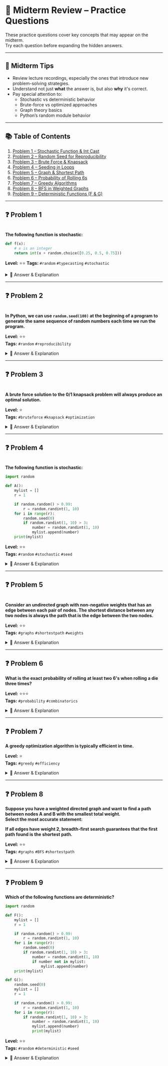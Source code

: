 
# 🧠 Midterm Review – Practice Questions

These practice questions cover key concepts that may appear on the midterm.  
Try each question before expanding the hidden answers.

---

## 📌 Midterm Tips

- Review lecture recordings, especially the ones that introduce new problem-solving strategies.
- Understand not just **what** the answer is, but also **why** it's correct.
- Pay special attention to:
  - Stochastic vs deterministic behavior
  - Brute-force vs optimized approaches
  - Graph theory basics
  - Python’s random module behavior

---

## 📚 Table of Contents

1. [Problem 1 – Stochastic Function & Int Cast](#problem-1--stochastic-function--int-cast)
2. [Problem 2 – Random Seed for Reproducibility](#problem-2--random-seed-for-reproducibility)
3. [Problem 3 – Brute Force & Knapsack](#problem-3--brute-force--knapsack)
4. [Problem 4 – Seeding in Loops](#problem-4--seeding-in-loops)
5. [Problem 5 – Graph & Shortest Path](#problem-5--graph--shortest-path)
6. [Problem 6 – Probability of Rolling 6s](#problem-6--probability-of-rolling-6s)
7. [Problem 7 – Greedy Algorithms](#problem-7--greedy-algorithms)
8. [Problem 8 – BFS in Weighted Graphs](#problem-8--bfs-in-weighted-graphs)
9. [Problem 9 – Deterministic Functions (F & G)](#problem-9--deterministic-functions-f--g)


---

## ❓ Problem 1  
<a name="problem-1-1"></a>  
**The following function is stochastic:**  
```python
def f(x):
    # x is an integer
    return int(x + random.choice([0.25, 0.5, 0.75]))
```

**Level:** ⭐⭐ 
**Tags:** `#random` `#typecasting` `#stochastic`

<details>
<summary>🔎 Answer & Explanation</summary>

**❌ Answer: False**  
**Explanation:**  
Although `random.choice()` is random, each option rounds down to 0 when cast to `int`, so the output is always just `x`. This makes it **deterministic**, not stochastic.

</details>

---

## ❓ Problem 2  
<a name="problem-1-2"></a>  
**In Python, we can use `random.seed(100)` at the beginning of a program to generate the same sequence of random numbers each time we run the program.**

**Level:** ⭐⭐  
**Tags:** `#random` `#reproducibility`

<details>
<summary>🔎 Answer & Explanation</summary>

**✅ Answer: True**  
**Explanation:**  
Seeding the random number generator ensures the same sequence of values across runs — this is crucial for testing and debugging stochastic processes.

</details>

---

## ❓ Problem 3  
<a name="problem-1-3"></a>  
**A brute force solution to the 0/1 knapsack problem will always produce an optimal solution.**

**Level:** ⭐  
**Tags:** `#bruteforce` `#knapsack` `#optimization`

<details>
<summary>🔎 Answer & Explanation</summary>

**✅ Answer: True**  
**Explanation:**  
Brute-force tries all possible combinations of items, so it’s guaranteed to find the best one — though it’s computationally inefficient.

</details>

---

## ❓ Problem 4  
<a name="problem-1-4"></a>  
**The following function is stochastic:**  
```python
import random

def A():
    mylist = []
    r = 1

    if random.random() > 0.99:
        r = random.randint(1, 10)
    for i in range(r):
        random.seed(0)
        if random.randint(1, 10) > 3:
            number = random.randint(1, 10)
            mylist.append(number)
    print(mylist)
```

**Level:** ⭐⭐  
**Tags:** `#random` `#stochastic` `#seed`

<details>
<summary>🔎 Answer & Explanation</summary>

**❌ Answer: False**  
**Explanation:** Despite using random.random() initially, the seed is reset inside the loop, making the outcome consistent every time. The condition for r rarely changes, and even if it does, it produces deterministic output due to the fixed seed.
</details>


---

## ❓ Problem 5  
<a name="problem-1-5"></a>  
**Consider an undirected graph with non-negative weights that has an edge between each pair of nodes. The shortest distance between any two nodes is always the path that is the edge between the two nodes.**

**Level:** ⭐⭐  
**Tags:** `#graphs` `#shortestpath` `#weights`

<details>
<summary>🔎 Answer & Explanation</summary>

**❌ Answer: False**  
**Explanation:**  
Even in a fully connected graph, an indirect path may be shorter if its total weight is smaller. Direct edges are not always the shortest.

</details>

---

## ❓ Problem 6  
**What is the exact probability of rolling at least two 6's when rolling a die three times?**

**Level:** ⭐⭐⭐  
**Tags:** `#probability` `#combinatorics`

<details>
<summary>🔎 Answer & Explanation</summary>

**✅ Answer: 2/27**  
**Explanation:**  
## 📝 Summary of Steps – Probability of Rolling at Least Two 6s (3 rolls)

1. **Total Outcomes:**
   - When rolling a die 3 times, there are:
6 × 6 × 6 = 216 total possible outcomes.


---

2. **Break into Cases:**

- **Case A:** Exactly **two 6s**.  
- **Case B:** Exactly **three 6s**.

---

3. **Case A: Exactly two 6s**

- **Step 1:** Choose **2 positions** for the 6s:
C(3, 2) = 3 ways

- **Step 2:** The **remaining position** must **not be a 6**:
  - Possible values = **1, 2, 3, 4, 5** → **5 options**.

- **Total outcomes for Case A:**
3 × 5 = 15 favorable outcomes

---

4. **Case B: Exactly three 6s**

- Only **one outcome**:
(6, 6, 6)


---

5. **Total favorable outcomes:**
15 (Case A) + 1 (Case B) = 16


---

6. **Calculate the probability:**
Probability = favorable / total = 16 / 216 = 2 / 27

</details>

---

## ❓ Problem 7  
**A greedy optimization algorithm is typically efficient in time.**

**Level:** ⭐  
**Tags:** `#greedy` `#efficiency`

<details>
<summary>🔎 Answer & Explanation</summary>

**✅ Answer:True**  
**Explanation:**  
Greedy algorithms are designed to make local optimal choices at each step, usually resulting in low computational cost. However, they don't always produce globally optimal solutions.

</details>

---

## ❓ Problem 8  
**Suppose you have a weighted directed graph and want to find a path between nodes A and B with the smallest total weight.**  
**Select the most accurate statement:**

**If all edges have weight 2, breadth-first search guarantees that the first path found is the shortest path.**

**Level:** ⭐⭐  
**Tags:** `#graphs` `#BFS` `#shortestpath`

<details>
<summary>🔎 Answer & Explanation</summary>

**✅ Answer: True**  
**Explanation:**  
If all edge weights are equal, finding the path with the fewest edges is equivalent to finding the path with the least total weight. BFS guarantees the shortest path in unweighted (or uniformly weighted) graphs.

</details>

---

## ❓ Problem 9  
**Which of the following functions are deterministic?**
```python
import random

def F():
    mylist = []
    r = 1

    if random.random() > 0.99:
        r = random.randint(1, 10)
    for i in range(r):
        random.seed(0)
        if random.randint(1, 10) > 3:
            number = random.randint(1, 10)
            if number not in mylist:
                mylist.append(number)
    print(mylist)

def G():  
    random.seed(0)
    mylist = []
    r = 1

    if random.random() > 0.99:
        r = random.randint(1, 10)
    for i in range(r):
        if random.randint(1, 10) > 3:
            number = random.randint(1, 10)
            mylist.append(number)
            print(mylist)
```

**Level:** ⭐⭐  
**Tags:** `#random` `#deterministic` `#seed`

<details>
<summary>🔎 Answer & Explanation</summary>

**✅ Answer: Both F and G**  
**Explanation:**  
- `F()` resets the seed inside the loop — every time producing the same random values.
- `G()` sets the seed once, and all randomness is reproducible from that seed.
So both functions produce the **same output every run**, making them **deterministic**.

</details>
